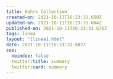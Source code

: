 ```yaml
---
title: Kahrs Collection
created-on: 2021-10-11T16:23:31.650Z
updated-on: 2021-10-11T16:23:31.664Z
published-on: 2021-10-11T16:23:31.676Z
tags: linea
layout: "[linea].html"
date: 2021-10-11T16:23:31.687Z
seo:
  noindex: false
  twitter:title: summary
  twitter:card: summary
---
```

